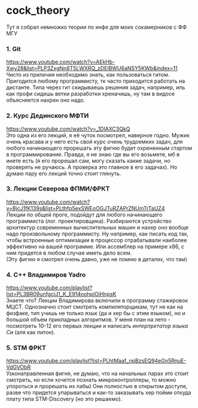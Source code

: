 # cock_theory
Тут я собрал немножко теории по инфе для моих сокамерников с ФФ МГУ

### 1. Git
https://www.youtube.com/watch?v=AEkHb-Xwy28&list=PLP3ZxgNn8T5LWXRQ_zDEIBWU6aNSY5KWb&index=11 \
Чисто из приличия необходимо знать, как пользоваться гитом. Пригодится любому
программисту, тк часто приходится работать на дистанте. Типа через гит скидываешь решения задач,
например, иль как профи сидишь ветки разработки хреначишь, ну там в видосе объясняется нахрен 
оно надо.

### 2. Курс Дединского МФТИ
https://www.youtube.com/watch?v=_1DlAXC3QkQ \
Это одна из его лекций, я её чуток посмотрел, наверное годно. Мужик очень красава и у него есть
свой курс очень трудоемких задач, для любого начинающего прорешать эту фигню будет охрененным
стартом в программирование. Правда, я не знаю где вы его возьмете, мб в инете есть (я его
прорешал сам, могу сказать какие задачи, но проверять не ручаюсь. А проверка это главное в его
задачах). Но думаю пару его лекций точно стоит глянуть.

### 3. Лекции Северова ФПМИ/ФРКТ
https://www.youtube.com/watch?v=BjcJ1fK139s&list=PLthfp5exSWEoOGJTuRZAPrZNUmTrTaUZ4 \
Лекции по общей проге, подойдут для любого начинающего программиста (лог. проектировщика).
Разбираются устройство архитектур современных вычислительных машин и нахер оно вообще надо
произвольному программисту. Ну например, как писать код так, чтобы встроенные оптимизации в
процессор отрабатывали наиболее эффективно на вашей программе. Или ассемблер на примере x86,
с ним придется в любом случае иметь дело всем. \
(Эту фигню я смотрел очень давно, уже не помню в деталях, что там)

### 4. C++ Владимиров Yadro
https://www.youtube.com/playlist?list=PL3BR09unfgciJ1_K_E914nohpiOiHnpsK \
Знаете что? Лекции Владимирова включили в программу стажировок МЦСТ. Однозначно стоит смотреть
компиляторщикам, тут не как на физфаке, тип учишь не только язык (да и хер бы с этим языком), 
но и большой объем прикладных алгоритмов. У меня план на лето - посмотреть 10-12 его первых 
лекции и написать _интерпретатор языка Си_ (аля как питон).

### 5. STM ФРКТ
https://www.youtube.com/playlist?list=PLhtMaaf_npBzsEQ94eGn5RnuE-VdGVObR \
Узконаправленная фигня, не думаю, что на начальных парах это стоит смотреть, но если хочется
познать микроконтроллеры, то можно упороться и прорешать их лабы) Они полностью в открытом
доступе, разве что придется упарываться и как-то заказывать хер пойми откуда плату типа
STM-Discovery (но это решаемо).